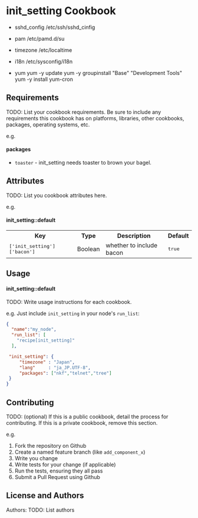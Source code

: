 init_setting Cookbook
=====================
* sshd_config
  /etc/ssh/sshd_cinfig

* pam
  /etc/pamd.d/su

* timezone
  /etc/localtime

* i18n
  /etc/sysconfig/i18n

* yum
  yum -y update
  yum -y groupinstall "Base" "Development Tools"
  yum -y install yum-cron
  


Requirements
------------
TODO: List your cookbook requirements. Be sure to include any requirements this cookbook has on platforms, libraries, other cookbooks, packages, operating systems, etc.

e.g.
#### packages
- `toaster` - init_setting needs toaster to brown your bagel.

Attributes
----------
TODO: List you cookbook attributes here.

e.g.
#### init_setting::default
<table>
  <tr>
    <th>Key</th>
    <th>Type</th>
    <th>Description</th>
    <th>Default</th>
  </tr>
  <tr>
    <td><tt>['init_setting']['bacon']</tt></td>
    <td>Boolean</td>
    <td>whether to include bacon</td>
    <td><tt>true</tt></td>
  </tr>
</table>

Usage
-----
#### init_setting::default
TODO: Write usage instructions for each cookbook.

e.g.
Just include `init_setting` in your node's `run_list`:

```json
{
  "name":"my_node",
  "run_list": [
    "recipe[init_setting]"
  ],

 "init_setting": {
     "timezone" : "Japan",
     "lang"     : "ja_JP.UTF-8",
     "packages": ["nkf","telnet","tree"]
 }
}
```

Contributing
------------
TODO: (optional) If this is a public cookbook, detail the process for contributing. If this is a private cookbook, remove this section.

e.g.
1. Fork the repository on Github
2. Create a named feature branch (like `add_component_x`)
3. Write you change
4. Write tests for your change (if applicable)
5. Run the tests, ensuring they all pass
6. Submit a Pull Request using Github

License and Authors
-------------------
Authors: TODO: List authors
